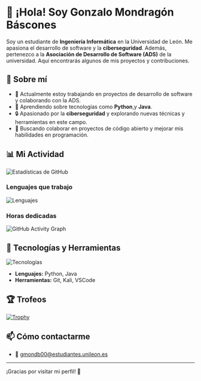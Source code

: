 # 👋 ¡Hola! Soy Gonzalo Mondragón Báscones

Soy un estudiante de **Ingeniería Informática** en la Universidad de León. Me apasiona el desarrollo de software y la **ciberseguridad**. Además, pertenezco a la **Asociación de Desarrollo de Software (ADS)** de la universidad. Aquí encontrarás algunos de mis proyectos y contribuciones.

## 🌱 Sobre mí

- 🔭 Actualmente estoy trabajando en proyectos de desarrollo de software y colaborando con la ADS.
- 🌱 Aprendiendo sobre tecnologías como **Python**,y **Java**.
- 🔒 Apasionado por la **ciberseguridad** y explorando nuevas técnicas y herramientas en este campo.
- 👯 Buscando colaborar en proyectos de código abierto y mejorar mis habilidades en programación.

## 📊 Mi Actividad

![Estadísticas de GitHub](https://github-readme-stats.vercel.app/api?username=av4sin&show_icons=true&theme=radical)

### Lenguajes que trabajo

![Lenguajes](https://github-readme-stats.vercel.app/api/top-langs/?username=av4sin&layout=compact&theme=radical)

### Horas dedicadas

![GitHub Activity Graph](https://activity-graph.herokuapp.com/graph?username=av4sin&theme=react-dark)

## 🔧 Tecnologías y Herramientas

![Tecnologías](URL-de-imagen-con-tecnologías)

- **Lenguajes:** Python, Java
- **Herramientas:** Git, Kali, VSCode

## 🏆 Trofeos

[![Trophy](https://github-profile-trophy.vercel.app/?username=av4sin&theme=onedark)](https://github.com/ryo-ma/github-profile-trophy)

## 📫 Cómo contactarme

- 📧 [gmondb00@estudiantes.unileon.es](mailto:gmondb00@estudiantes.unileon.es)
---

¡Gracias por visitar mi perfil! 🚀
